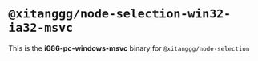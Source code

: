 # `@xitanggg/node-selection-win32-ia32-msvc`

This is the **i686-pc-windows-msvc** binary for `@xitanggg/node-selection`
